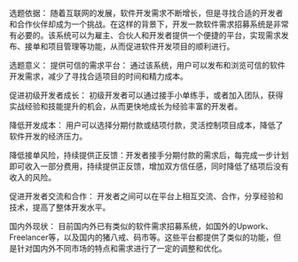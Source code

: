 选题依据：
随着互联网的发展，软件开发需求不断增长，但是寻找合适的开发者和合作伙伴却成为一个挑战。在这样的背景下，开发一款软件需求招募系统是非常有必要的。该系统可以为雇主、合伙人和开发者提供一个便捷的平台，实现需求发布、接单和项目管理等功能，从而促进软件开发项目的顺利进行。

选题意义：
提供可信的需求平台： 通过该系统，用户可以发布和浏览可信的软件开发需求，减少了寻找合适项目的时间和精力成本。

促进初级开发者成长： 初级开发者可以通过接手小单练手，或者加入团队，获得实战经验和技能提升的机会，从而更快地成长为经验丰富的开发者。

降低开发成本： 用户可以选择分期付款或结项付款，灵活控制项目成本，降低了软件开发的经济压力。

降低接单风险，持续提供正反馈：开发者接手分期付款的需求后，每完成一步计划即可收入一部分费用，持续提供正反馈，增加双方信任感，同时降低了结项后没有收入的风险。

促进开发者交流和合作： 开发者之间可以在平台上相互交流、合作，分享经验和技术，提高了整体开发水平。

国内外现状：
目前国内外已有类似的软件需求招募系统，如国外的Upwork、Freelancer等，以及国内的猪八戒、码市等。这些平台都提供了类似的功能，但是针对国内外不同市场的特点和需求进行了一定的调整和优化。